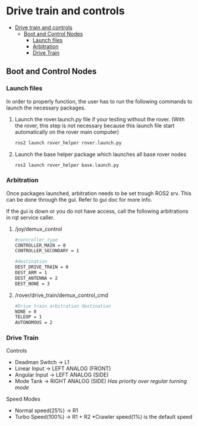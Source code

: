 # Drive train and controls

- [Drive train and controls](#drive-train-and-controls)
  - [Boot and Control Nodes](#boot-and-control-nodes)
    - [Launch files](#launch-files)
    - [Arbitration](#arbitration)
    - [Drive Train](#drive-train)

## Boot and Control Nodes

### Launch files

In order to properly function, the user has to run the following commands to launch the necessary packages.

1. Launch the rover.launch.py file if your testing without the rover. (With the rover, this step is not necessary because this launch file start automatically on the rover main computer)
   ```Bash
   ros2 launch rover_helper rover.launch.py
   ```
2. Launch the base helper package which launches all base rover nodes
   ```Bash
   ros2 launch rover_helper base.launch.py
   ```

### Arbitration

Once packages launched, arbitration needs to be set trough ROS2 srv. This can be done through the gui. Refer to gui doc for more info.

If the gui is down or you do not have access, call the following arbitrations in rqt service caller.

1. /joy/demux_control

   ```Bash
   #controller_type
   CONTROLLER_MAIN = 0
   CONTROLLER_SECONDARY = 1

   #destination
   DEST_DRIVE_TRAIN = 0
   DEST_ARM = 1
   DEST_ANTENNA = 2
   DEST_NONE = 3
   ```

2. /rover/drive_train/demux_control_cmd

   ```Bash
   #Drive train arbitration destination
   NONE = 0
   TELEOP = 1
   AUTONOMOUS = 2
   ```

### Drive Train

Controls

- Deadman Switch -> L1
- Linear Input -> LEFT ANALOG (FRONT)
- Angular Input -> LEFT ANALOG (SIDE)
- Mode Tank -> RIGHT ANALOG (SIDE) _Has priority over regular turning mode_

Speed Modes

- Normal speed(25%) -> R1
- Turbo Speed(100%) -> R1 + R2
  \*Crawler speed(1%) is the default speed
